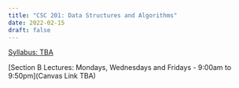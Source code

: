```yaml
---
title: "CSC 201: Data Structures and Algorithms"
date: 2022-02-15
draft: false
---
```

[Syllabus: TBA]()

[Section B Lectures: Mondays, Wednesdays and Fridays - 9:00am to 9:50pm](Canvas Link TBA)